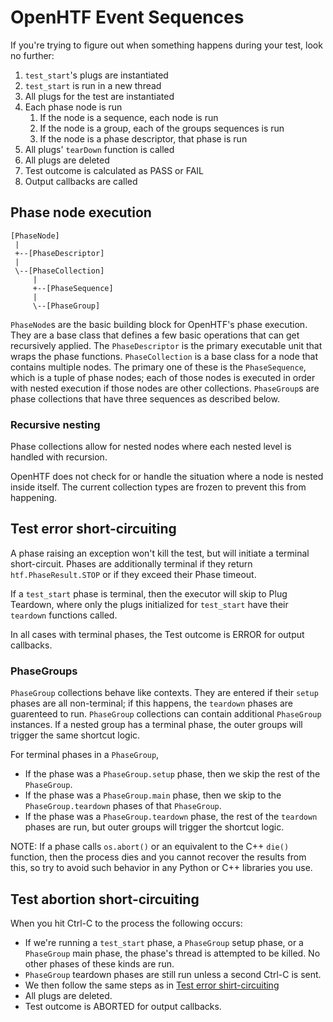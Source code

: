 # OpenHTF Event Sequences

If you're trying to figure out when something happens during your test, look no
further:

1. `test_start`'s plugs are instantiated
1. `test_start` is run in a new thread
1. All plugs for the test are instantiated
1. Each phase node is run
    1. If the node is a sequence, each node is run
    1. If the node is a group, each of the groups sequences is run
    1. If the node is a phase descriptor, that phase is run
1. All plugs' `tearDown` function is called
1. All plugs are deleted
1. Test outcome is calculated as PASS or FAIL
1. Output callbacks are called

## Phase node execution

```
[PhaseNode]
 |
 +--[PhaseDescriptor]
 |
 \--[PhaseCollection]
     |
     +--[PhaseSequence]
     |
     \--[PhaseGroup]
```

`PhaseNode`s are the basic building block for OpenHTF's phase execution.  They
are a base class that defines a few basic operations that can get recursively
applied.  The `PhaseDescriptor` is the primary executable unit that wraps the
phase functions.  `PhaseCollection` is a base class for a node that contains
multiple nodes.  The primary one of these is the `PhaseSequence`, which is a
tuple of phase nodes; each of those nodes is executed in order with nested
execution if those nodes are other collections.  `PhaseGroup`s are phase
collections that have three sequences as described below.

### Recursive nesting

Phase collections allow for nested nodes where each nested level is handled with
recursion.

OpenHTF does not check for or handle the situation where a node is nested inside
itself.  The current collection types are frozen to prevent this from happening.

## Test error short-circuiting

A phase raising an exception won't kill the test, but will initiate a
terminal short-circuit. Phases are additionally terminal if they return
`htf.PhaseResult.STOP` or if they exceed their Phase timeout.

If a `test_start` phase is terminal, then the executor will skip to Plug
Teardown, where only the plugs initialized for `test_start` have their
`teardown` functions called.

In all cases with terminal phases, the Test outcome is ERROR for output
callbacks.

### PhaseGroups

`PhaseGroup` collections behave like contexts. They are entered if their
`setup` phases are all non-terminal; if this happens, the `teardown` phases are
guarenteed to run.  `PhaseGroup` collections can contain additional `PhaseGroup`
instances. If a nested group has a terminal phase, the outer groups will trigger
the same shortcut logic.

For terminal phases in a `PhaseGroup`,
* If the phase was a `PhaseGroup.setup` phase, then we skip the rest of the
  `PhaseGroup`.
* If the phase was a `PhaseGroup.main` phase, then we skip to the
  `PhaseGroup.teardown` phases of that `PhaseGroup`.
* If the phase was a `PhaseGroup.teardown` phase, the rest of the `teardown`
  phases are run, but outer groups will trigger the shortcut logic.

NOTE: If a phase calls `os.abort()` or an equivalent to the C++
`die()` function, then the process dies and you cannot recover the results from
this, so try to avoid such behavior in any Python or C++ libraries you use.


## Test abortion short-circuiting

When you hit Ctrl-C to the process the following occurs:

* If we're running a `test_start` phase, a `PhaseGroup` setup phase, or a
  `PhaseGroup` main phase, the phase's thread is attempted to be killed. No
  other phases of these kinds are run.
* `PhaseGroup` teardown phases are still run unless a second Ctrl-C is sent.
* We then follow the same steps as in [Test error shirt-circuiting](
    #test-error-shirt-circuiting)
* All plugs are deleted.
* Test outcome is ABORTED for output callbacks.
